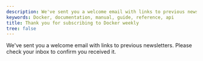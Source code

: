 ```yaml
---
description: We've sent you a welcome email with links to previous newsletters.
keywords: Docker, documentation, manual, guide, reference, api
title: Thank you for subscribing to Docker weekly
tree: false
---
```


We've sent you a welcome email with links to previous newsletters.
Please check your inbox to confirm you received it.
